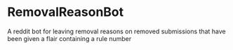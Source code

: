 # RemovalReasonBot
A reddit bot for leaving removal reasons on removed submissions that have been given a flair containing a rule number
